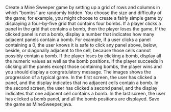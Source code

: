 Create a Mine Sweeper game by setting up a grid of rows and columns in
which “bombs” are randomly hidden. You choose the size and difficulty of the
game; for example, you might choose to create a fairly simple game by displaying a
four-by-five grid that contains four bombs. If a player clicks a panel in the grid
that contains a bomb, then the player loses the game. If the clicked panel is not a
bomb, display a number that indicates how many adjacent panels contain a bomb.
For example, if a user clicks a panel containing a 0, the user knows it is safe to click
any panel above, below, beside, or diagonally adjacent to the cell, because those cells
cannot possibly contain a bomb. If the player loses by clicking a bomb, display all
the numeric values as well as the bomb positions. If the player succeeds in clicking all
the panels except those containing bombs, the player wins and you should display a
congratulatory message. The images shows the progression of a typical game. In the
first screen, the user has clicked a panel, and the display indicates that no adjacent cells
contain a bomb. In the second screen, the user has clicked a second panel, and the
display indicates that one adjacent cell contains a bomb. In the last screen, the user has
clicked a bomb panel, and all the bomb positions are displayed. Save the game as
MineSweeper.java.
